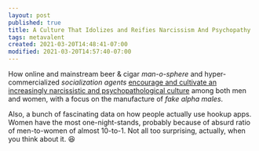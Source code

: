 ```yaml
---
layout: post
published: true
title: A Culture That Idolizes and Reifies Narcissism And Psychopathy
tags: metavalent
created: 2021-03-20T14:48:41-07:00
modified: 2021-03-20T14:57:40-07:00
---
```


How online and mainstream beer & cigar *man-o-sphere* and hyper-commercialized *socialization agents* [encourage and cultivate an increasingly narcissistic and psychopathological culture](https://youtu.be/RhRS3Ziv8xg?t=10m20s) among both men and women, with a focus on the manufacture of *fake alpha males*.

Also, a bunch of fascinating data on how people actually use hookup apps. Women have the most one-night-stands, probably because of absurd ratio of men-to-women of almost 10-to-1. Not all too surprising, actually, when you think about it. :laughing: